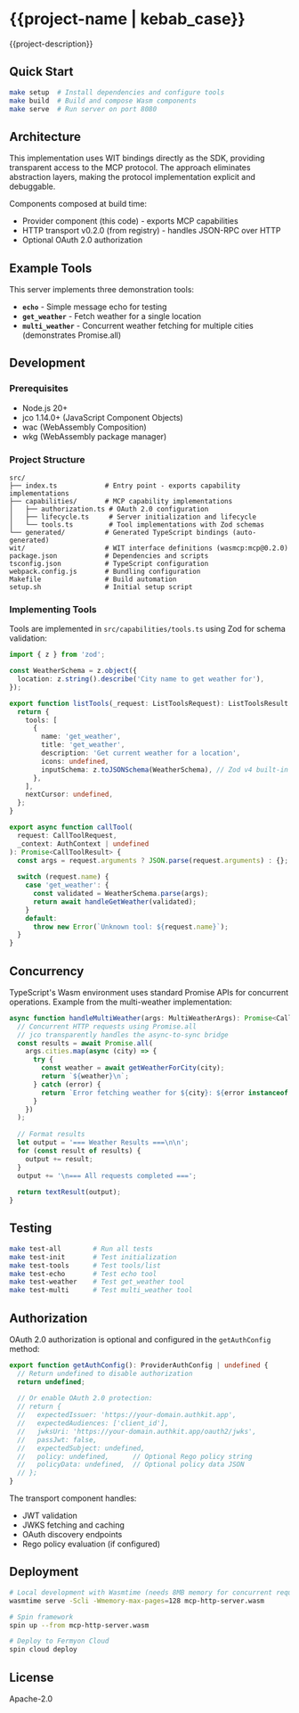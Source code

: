 # {{project-name | kebab_case}}

{{project-description}}

## Quick Start

```bash
make setup  # Install dependencies and configure tools
make build  # Build and compose Wasm components
make serve  # Run server on port 8080
```

## Architecture

This implementation uses WIT bindings directly as the SDK, providing transparent access to the MCP protocol. The approach eliminates abstraction layers, making the protocol implementation explicit and debuggable.

Components composed at build time:
- Provider component (this code) - exports MCP capabilities
- HTTP transport v0.2.0 (from registry) - handles JSON-RPC over HTTP
- Optional OAuth 2.0 authorization

## Example Tools

This server implements three demonstration tools:

- **`echo`** - Simple message echo for testing
- **`get_weather`** - Fetch weather for a single location
- **`multi_weather`** - Concurrent weather fetching for multiple cities (demonstrates Promise.all)

## Development

### Prerequisites

- Node.js 20+
- jco 1.14.0+ (JavaScript Component Objects)
- wac (WebAssembly Composition)
- wkg (WebAssembly package manager)

### Project Structure

```
src/
├── index.ts            # Entry point - exports capability implementations
├── capabilities/       # MCP capability implementations
│   ├── authorization.ts # OAuth 2.0 configuration
│   ├── lifecycle.ts     # Server initialization and lifecycle
│   └── tools.ts         # Tool implementations with Zod schemas
└── generated/          # Generated TypeScript bindings (auto-generated)
wit/                    # WIT interface definitions (wasmcp:mcp@0.2.0)
package.json            # Dependencies and scripts
tsconfig.json           # TypeScript configuration
webpack.config.js       # Bundling configuration
Makefile                # Build automation
setup.sh                # Initial setup script
```

### Implementing Tools

Tools are implemented in `src/capabilities/tools.ts` using Zod for schema validation:

```typescript
import { z } from 'zod';

const WeatherSchema = z.object({
  location: z.string().describe('City name to get weather for'),
});

export function listTools(_request: ListToolsRequest): ListToolsResult {
  return {
    tools: [
      {
        name: 'get_weather',
        title: 'get_weather',
        description: 'Get current weather for a location',
        icons: undefined,
        inputSchema: z.toJSONSchema(WeatherSchema), // Zod v4 built-in
      },
    ],
    nextCursor: undefined,
  };
}

export async function callTool(
  request: CallToolRequest,
  _context: AuthContext | undefined
): Promise<CallToolResult> {
  const args = request.arguments ? JSON.parse(request.arguments) : {};
  
  switch (request.name) {
    case 'get_weather': {
      const validated = WeatherSchema.parse(args);
      return await handleGetWeather(validated);
    }
    default:
      throw new Error(`Unknown tool: ${request.name}`);
  }
}
```

## Concurrency

TypeScript's Wasm environment uses standard Promise APIs for concurrent operations. Example from the multi-weather implementation:

```typescript
async function handleMultiWeather(args: MultiWeatherArgs): Promise<CallToolResult> {
  // Concurrent HTTP requests using Promise.all
  // jco transparently handles the async-to-sync bridge
  const results = await Promise.all(
    args.cities.map(async (city) => {
      try {
        const weather = await getWeatherForCity(city);
        return `${weather}\n`;
      } catch (error) {
        return `Error fetching weather for ${city}: ${error instanceof Error ? error.message : String(error)}\n`;
      }
    })
  );
  
  // Format results
  let output = '=== Weather Results ===\n\n';
  for (const result of results) {
    output += result;
  }
  output += '\n=== All requests completed ===';
  
  return textResult(output);
}
```

## Testing

```bash
make test-all        # Run all tests
make test-init       # Test initialization
make test-tools      # Test tools/list
make test-echo       # Test echo tool
make test-weather    # Test get_weather tool
make test-multi      # Test multi_weather tool
```

## Authorization

OAuth 2.0 authorization is optional and configured in the `getAuthConfig` method:

```typescript
export function getAuthConfig(): ProviderAuthConfig | undefined {
  // Return undefined to disable authorization
  return undefined;
  
  // Or enable OAuth 2.0 protection:
  // return {
  //   expectedIssuer: 'https://your-domain.authkit.app',
  //   expectedAudiences: ['client_id'],
  //   jwksUri: 'https://your-domain.authkit.app/oauth2/jwks',
  //   passJwt: false,
  //   expectedSubject: undefined,
  //   policy: undefined,      // Optional Rego policy string
  //   policyData: undefined,  // Optional policy data JSON
  // };
}
```

The transport component handles:
- JWT validation
- JWKS fetching and caching
- OAuth discovery endpoints
- Rego policy evaluation (if configured)

## Deployment

```bash
# Local development with Wasmtime (needs 8MB memory for concurrent requests)
wasmtime serve -Scli -Wmemory-max-pages=128 mcp-http-server.wasm

# Spin framework
spin up --from mcp-http-server.wasm

# Deploy to Fermyon Cloud
spin cloud deploy
```

## License

Apache-2.0